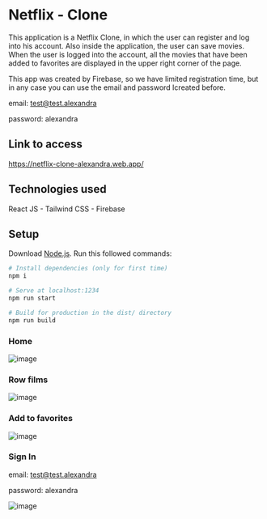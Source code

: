 # Netflix - Clone 
This application is a Netflix Clone, in which the user can register and log into his account. Also inside the application, the user can save movies.
When the user is logged into the account, all the movies that have been added to favorites are displayed in the upper right corner of the page.


This app was created by Firebase, so we have limited registration time, but in any case you can use the email and password Icreated before.

email: test@test.alexandra

password: alexandra

## Link to access
https://netflix-clone-alexandra.web.app/ 

## Technologies used
React JS - Tailwind CSS - Firebase

## Setup
Download [Node.js](https://nodejs.org/en/download/).
Run this followed commands:


``` bash
# Install dependencies (only for first time)
npm i

# Serve at localhost:1234
npm run start

# Build for production in the dist/ directory
npm run build
```

### Home
![image](https://user-images.githubusercontent.com/92441983/206877281-7ac01d7e-1649-40c4-83a0-76e941f1b800.png)

### Row films
![image](https://user-images.githubusercontent.com/92441983/206877302-aa805ebf-d647-4c10-933e-3f812971af6e.png)

###  Add to favorites
![image](https://user-images.githubusercontent.com/92441983/206877496-aa504ec5-a86b-460e-a508-4c5140c978d4.png)

### Sign In
email: test@test.alexandra

password: alexandra

![image](https://user-images.githubusercontent.com/92441983/206877475-cb3cc2bc-8e17-4102-b948-7a823db3704b.png)
